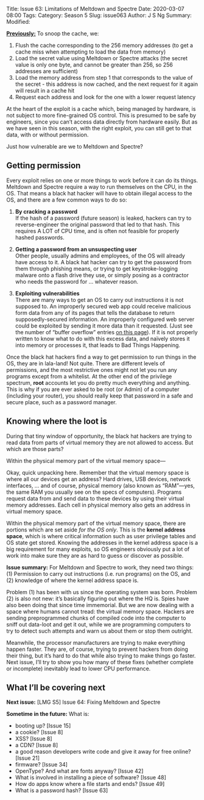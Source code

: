 Title: Issue 63: Limitations of Meltdown and Spectre
Date: 2020-03-07 08:00
Tags: 
Category: Season 5
Slug: issue063
Author: J S Ng
Summary: 
Modified: 

[**Previously:**](https://buttondown.email/laymansguide/archive/) To snoop the cache, we:

1. Flush the cache corresponding to the 256 memory addresses (to get a cache miss when attempting to load the data from memory)
2. Load the secret value using Meltdown or Spectre attacks (the secret value is only one byte, and cannot be greater than 256, so 256 addresses are sufficient)
3. Load the memory address from step 1 that corresponds to the value of the secret - this address is now cached, and the next request for it again will result in a cache hit
4. Request each address and look for the one with a lower request latency

At the heart of the exploit is a cache which, being managed by hardware, is not subject to more fine-grained OS control. This is presumed to be safe by engineers, since you can’t access data directly from hardware easily. But as we have seen in this season, with the right exploit, you can still get to that data, with or without permission.

Just how vulnerable are we to Meltdown and Spectre?

## Getting permission

Every exploit relies on one or more things to work before it can do its things. Meltdown and Spectre require a way to run themselves on the CPU, in the OS. That means a black hat hacker will have to obtain illegal access to the OS, and there are a few common ways to do so:

1. **By cracking a password**  
   If the hash of a password (future season) is leaked, hackers can try to reverse-engineer the original password that led to that hash. This requires A LOT of CPU time, and is often not feasible for properly hashed passwords.

2. **Getting a password from an unsuspecting user**  
   Other people, usually admins and employees, of the OS will already have access to it. A black hat hacker can try to get the password from them through phishing means, or trying to get keystroke-logging malware onto a flash drive they use, or simply posing as a contractor who needs the password for … whatever reason.

3. **Exploiting vulnerabilities**  
   There are many ways to get an OS to carry out instructions it is not supposed to. An improperly secured web app could receive malicious form data from any of its pages that tells the database to return supposedly-secured information. An improperly configured web server could be exploited by sending it more data than it requested. (Just see the number of “buffer overflow” entries [on this page](https://www.cvedetails.com/vulnerability-list/vendor_id-45/product_id-66/opov-1/Apache-Http-Server.html)). If it is not properly written to know what to do with this excess data, and naïvely stores it into memory or processes it, that leads to Bad Things Happening.

Once the black hat hackers find a way to get permission to run things in the OS, they are in lala-land! Not quite. There are different levels of permissions, and the most restrictive ones might not let you run any programs except from a whitelist. At the other end of the privilege spectrum, **root** accounts let you do pretty much everything and anything. This is why if you are ever asked to be root (or Admin) of a computer (including your router), you should really keep that password in a safe and secure place, such as a password manager.

## Knowing where the loot is

During that tiny window of opportunity, the black hat hackers are trying to read data from parts of virtual memory they are not allowed to access. But which are those parts?

Within the physical memory part of the virtual memory space—

Okay, quick unpacking here. Remember that the virtual memory space is where all our devices get an address? Hard drives, USB devices, network interfaces, … and of course, physical memory (also known as “RAM”—yes, the same RAM you usually see on the specs of computers). Programs request data from and send data to these devices by using their virtual memory addresses. Each cell in physical memory also gets an address in virtual memory space.

Within the physical memory part of the virtual memory space, there are portions which are set aside *for the OS only*. This is the **kernel address space**, which is where critical information such as user privilege tables and OS state get stored. Knowing the addresses in the kernel address space is a big requirement for many exploits, so OS engineers obviously put a lot of work into make sure they are as hard to guess or discover as possible.

**Issue summary:** For Meltdown and Spectre to work, they need two things: (1) Permission to carry out instructions (i.e. run programs) on the OS, and (2) knowledge of where the kernel address space is.

Problem (1) has been with us since the operating system was born. Problem (2) is also not new: it’s basically figuring out where the HQ is. Spies have also been doing that since time immemorial. But we are now dealing with a space where humans cannot tread: the virtual memory space. Hackers are sending preprogrammed chunks of compiled code into the computer to sniff out data-loot and get it out, while we are programming computers to try to detect such attempts and warn us about them or stop them outright.

Meanwhile, the processor manufacturers are trying to make everything happen faster. They are, of course, trying to prevent hackers from doing their thing, but it’s hard to do that while also trying to make things go faster. Next issue, I’ll try to show you how many of these fixes (whether complete or incomplete) inevitably lead to lower CPU performance.

## What I’ll be covering next

**Next issue:** [LMG S5] Issue 64: Fixing Meltdown and Spectre

**Sometime in the future:** What is:

- booting up? [Issue 15]
- a cookie? [Issue 8]
- XSS? [Issue 8]
- a CDN? [Issue 8]
- a good reason developers write code and give it away for free online? [Issue 21]
- firmware? [Issue 34]
- OpenType? And what are fonts anyway? [Issue 42]
- What is involved in installing a piece of software? [Issue 48]
- How do apps know where a file starts and ends? [Issue 49]
- What is a password hash? [Issue 63]
